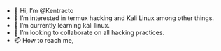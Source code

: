 - 👋 Hi, I’m @Kentracto
- 👀 I’m interested in termux hacking and Kali Linux among other things.
- 🌱 I’m currently learning kali linux.
- 💞️ I’m looking to collaborate on all hacking practices.
- 📫 How to reach me, 

<!---
Kentracto/Kentracto is a ✨ special ✨ repository because its `README.md` (this file) appears on your GitHub profile.
You can click the Preview link to take a look at your changes.
--->
